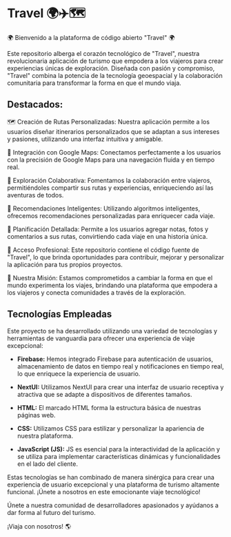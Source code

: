 # Travel 🌍✈️🗺️

🌍 Bienvenido a la plataforma de código abierto "Travel" 🌍

Este repositorio alberga el corazón tecnológico de "Travel", nuestra revolucionaria aplicación de turismo que empodera a los viajeros para crear experiencias únicas de exploración. Diseñada con pasión y compromiso, "Travel" combina la potencia de la tecnología geoespacial y la colaboración comunitaria para transformar la forma en que el mundo viaja.

## Destacados:

🗺️ Creación de Rutas Personalizadas: Nuestra aplicación permite a los usuarios diseñar itinerarios personalizados que se adaptan a sus intereses y pasiones, utilizando una interfaz intuitiva y amigable.

📌 Integración con Google Maps: Conectamos perfectamente a los usuarios con la precisión de Google Maps para una navegación fluida y en tiempo real.

🤝 Exploración Colaborativa: Fomentamos la colaboración entre viajeros, permitiéndoles compartir sus rutas y experiencias, enriqueciendo así las aventuras de todos.

🌟 Recomendaciones Inteligentes: Utilizando algoritmos inteligentes, ofrecemos recomendaciones personalizadas para enriquecer cada viaje.

📝 Planificación Detallada: Permite a los usuarios agregar notas, fotos y comentarios a sus rutas, convirtiendo cada viaje en una historia única.

💼 Acceso Profesional: Este repositorio contiene el código fuente de "Travel", lo que brinda oportunidades para contribuir, mejorar y personalizar la aplicación para tus propios proyectos.

🚀 Nuestra Misión: Estamos comprometidos a cambiar la forma en que el mundo experimenta los viajes, brindando una plataforma que empodera a los viajeros y conecta comunidades a través de la exploración.

## Tecnologías Empleadas

Este proyecto se ha desarrollado utilizando una variedad de tecnologías y herramientas de vanguardia para ofrecer una experiencia de viaje excepcional:

- **Firebase:** Hemos integrado Firebase para autenticación de usuarios, almacenamiento de datos en tiempo real y notificaciones en tiempo real, lo que enriquece la experiencia de usuario.

- **NextUI:** Utilizamos NextUI para crear una interfaz de usuario receptiva y atractiva que se adapte a dispositivos de diferentes tamaños.

- **HTML:** El marcado HTML forma la estructura básica de nuestras páginas web.

- **CSS:** Utilizamos CSS para estilizar y personalizar la apariencia de nuestra plataforma.

- **JavaScript (JS):** JS es esencial para la interactividad de la aplicación y se utiliza para implementar características dinámicas y funcionalidades en el lado del cliente.

Estas tecnologías se han combinado de manera sinérgica para crear una experiencia de usuario excepcional y una plataforma de turismo altamente funcional. ¡Únete a nosotros en este emocionante viaje tecnológico!

Únete a nuestra comunidad de desarrolladores apasionados y ayúdanos a dar forma al futuro del turismo.

¡Viaja con nosotros! 🌎
